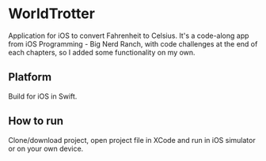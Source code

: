 # WorldTrotter #
Application for iOS to convert Fahrenheit to Celsius. It's a code-along app from iOS Programming - Big Nerd Ranch, with code challenges at the end of each chapters, so I added some functionality on my own.

## Platform ##
Build for iOS in Swift.

## How to run ##
Clone/download project, open project file in XCode and run in iOS simulator or on your own device.
